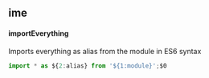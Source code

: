 ## ime
#### importEverything
Imports everything as alias from the module in ES6 syntax
```js
import * as ${2:alias} from '${1:module}';$0
```